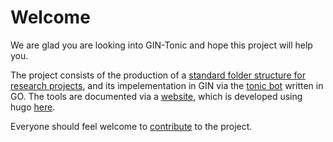 # Welcome

We are glad you are looking into GIN-Tonic and hope this project will help you.

The project consists of the production of a [standard folder structure for research projects](https://github.com/tonic-team/Tonic-Research-Project-Template), and its impelementation in GIN via the [tonic bot](https://github.com/tonic-team/tonic.code) written in GO. The tools are documented via a  [website](https://gin-tonic.netlify.app/), which is developed using hugo [here](https://github.com/tonic-team/tonic.site).

Everyone should feel welcome to [contribute](contribute.md) to the project. 
